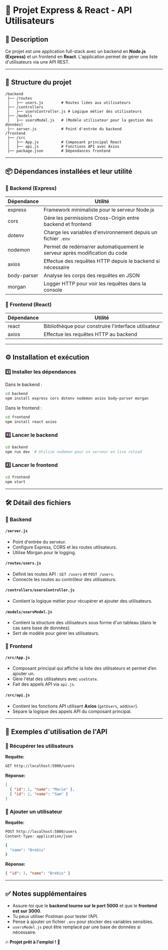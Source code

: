 # 📌 Projet Express & React - API Utilisateurs

## 📝 Description
Ce projet est une application full-stack avec un backend en **Node.js (Express)** et un frontend en **React**. L'application permet de gérer une liste d'utilisateurs via une API REST.

---
## 📂 Structure du projet

```
/backend
 ├── /routes
 │   ├── users.js        # Routes liées aux utilisateurs
 ├── /controllers
 │   ├── usersController.js # Logique métier des utilisateurs
 ├── /models
 │   ├── usersModel.js   # (Modèle utilisateur pour la gestion des données)
 ├── server.js           # Point d'entrée du backend
/frontend
 ├── /src
 │   ├── App.js          # Composant principal React
 │   ├── api.js          # Fonctions API avec Axios
 ├── package.json        # Dépendances frontend
```

---
## 📦 Dépendances installées et leur utilité

### 🔹 Backend (Express)
| Dépendance | Utilité |
|------------|---------|
| express | Framework minimaliste pour le serveur Node.js |
| cors | Gère les permissions Cross-Origin entre backend et frontend |
| dotenv | Charge les variables d'environnement depuis un fichier `.env` |
| nodemon | Permet de redémarrer automatiquement le serveur après modification du code |
| axios | Effectue des requêtes HTTP depuis le backend si nécessaire |
| body-parser | Analyse les corps des requêtes en JSON |
| morgan | Logger HTTP pour voir les requêtes dans la console |

### 🔹 Frontend (React)
| Dépendance | Utilité |
|------------|---------|
| react | Bibliothèque pour construire l'interface utilisateur |
| axios | Effectue les requêtes HTTP au backend |

---
## ⚙️ Installation et exécution

### 1️⃣ Installer les dépendances
Dans le backend :
```sh
cd backend
npm install express cors dotenv nodemon axios body-parser morgan
```
Dans le frontend :
```sh
cd frontend
npm install react axios
```

### 2️⃣ Lancer le backend
```sh
cd backend
npm run dev  # Utilise nodemon pour un serveur en live reload
```

### 3️⃣ Lancer le frontend
```sh
cd frontend
npm start
```

---
## 🛠 Détail des fichiers

### 🔹 Backend
#### `/server.js`
- Point d'entrée du serveur.
- Configure Express, CORS et les routes utilisateurs.
- Utilise Morgan pour le logging.

#### `/routes/users.js`
- Définit les routes API : `GET /users` et `POST /users`.
- Connecte les routes au contrôleur des utilisateurs.

#### `/controllers/usersController.js`
- Contient la logique métier pour récupérer et ajouter des utilisateurs.

#### `/models/usersModel.js`
- Contient la structure des utilisateurs sous forme d'un tableau (dans le cas sans base de données).
- Sert de modèle pour gérer les utilisateurs.

### 🔹 Frontend
#### `/src/App.js`
- Composant principal qui affiche la liste des utilisateurs et permet d’en ajouter un.
- Gère l'état des utilisateurs avec `useState`.
- Fait des appels API via `api.js`.

#### `/src/api.js`
- Contient les fonctions API utilisant **Axios** (`getUsers`, `addUser`).
- Sépare la logique des appels API du composant principal.

---
## 📌 Exemples d'utilisation de l'API

### 🔹 Récupérer les utilisateurs
**Requête:**
```sh
GET http://localhost:5000/users
```
**Réponse:**
```json
[
  { "id": 1, "name": "Marie" },
  { "id": 2, "name": "Sam" }
]
```

### 🔹 Ajouter un utilisateur
**Requête:**
```sh
POST http://localhost:5000/users
Content-Type: application/json

{
  "name": "Brebis"
}
```
**Réponse:**
```json
{ "id": 3, "name": "Brebis" }
```

---
## ✅ Notes supplémentaires
- Assure-toi que le **backend tourne sur le port 5000** et que le **frontend est sur 3000**.
- Tu peux utiliser Postman pour tester l’API.
- Pense à ajouter un fichier `.env` pour stocker des variables sensibles.
- `usersModel.js` peut être remplacé par une base de données si nécessaire.

🔥 **Projet prêt à l'emploi !** 🚀

